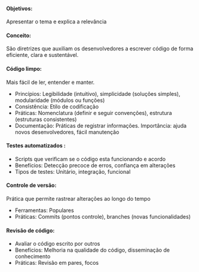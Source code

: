 #### Objetivos: 
Apresentar o tema e explica a relevância 
#### Conceito: 
São diretrizes que auxiliam os desenvolvedores a escrever código de forma eficiente, clara e sustentável. 
#### Código limpo: 
Mais fácil de ler, entender e manter. 
* Princípios: Legibilidade (intuitivo),  simplicidade (soluções simples), modularidade (módulos ou funções)
* Consistência:  Etilo de codificação 
* Práticas: Nomenclatura (definir e seguir convenções), estrutura (estruturas consistentes)
* Documentação: Práticas de registrar informações. Importância: ajuda novos desenvolvedores, fácil manutenção
#### Testes automatizados :
* Scripts que verificam se o código esta funcionando e acordo
* Benefícios: Detecção precoce de erros, confiança em alterações
* Tipos de testes: Unitário, integração, funcional
#### Controle de versão: 
Prática que permite rastrear alterações ao longo do tempo
* Ferramentas: Populares
* Práticas: Commits (pontos controle), branches (novas funcionalidades)
#### Revisão de código:
* Avaliar o código escrito por outros
* Benefícios: Melhoria na qualidade do código, disseminação de conhecimento
* Práticas: Revisão em pares, focos